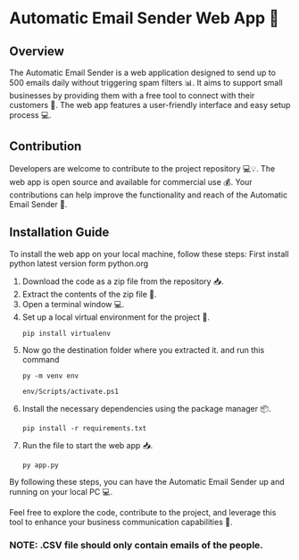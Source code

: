# Automatic Email Sender Web App 📨

## Overview
The Automatic Email Sender is a web application designed to send up to 500 emails daily without triggering spam filters 📊. It aims to support small businesses by providing them with a free tool to connect with their customers 🤝. The web app features a user-friendly interface and easy setup process 💻.

## Contribution
Developers are welcome to contribute to the project repository 💻💡. The web app is open source and available for commercial use 💰. Your contributions can help improve the functionality and reach of the Automatic Email Sender 🚀.

## Installation Guide
To install the web app on your local machine, follow these steps:
First install python latest version form python.org
1. Download the code as a zip file from the repository 📥.
2. Extract the contents of the zip file 📂.
3. Open a terminal window 💻.
4. Set up a local virtual environment for the project 🐍.
   ```
   pip install virtualenv
   ```
5. Now go the destination folder where you extracted it. and run this command
   ```
   py -m venv env
   ```
   ```
   env/Scripts/activate.ps1
   ```
7. Install the necessary dependencies using the package manager 📦.
   ```
   pip install -r requirements.txt
   ```
9. Run the file to start the web app 📥.
    ```
   py app.py
    ``` 

By following these steps, you can have the Automatic Email Sender up and running on your local PC 💻.

Feel free to explore the code, contribute to the project, and leverage this tool to enhance your business communication capabilities 🚀.

### NOTE: .CSV file should only contain emails of the people.
